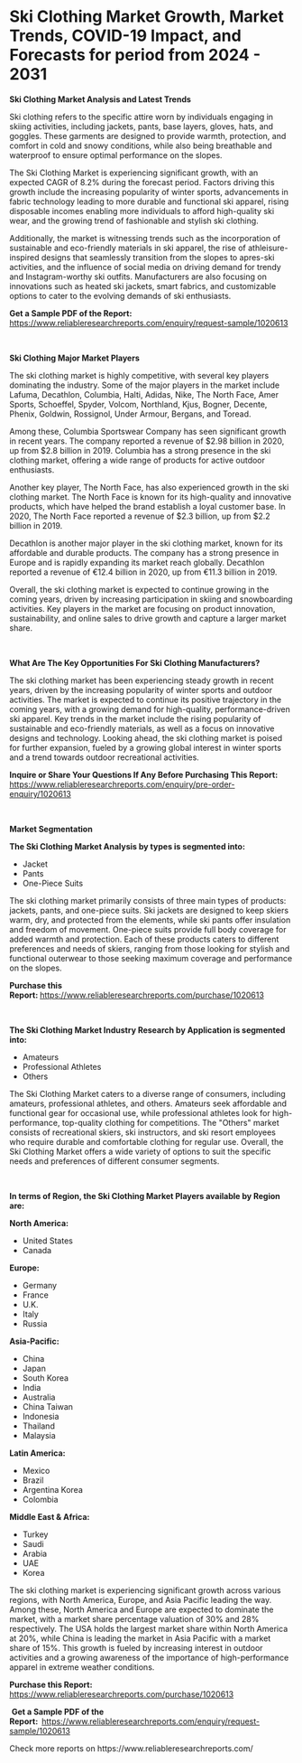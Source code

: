<p><h1>Ski Clothing Market Growth, Market Trends, COVID-19 Impact, and Forecasts for period from 2024 - 2031</h1></p><p><strong>Ski Clothing Market Analysis and Latest Trends</strong></p>
<p><p>Ski clothing refers to the specific attire worn by individuals engaging in skiing activities, including jackets, pants, base layers, gloves, hats, and goggles. These garments are designed to provide warmth, protection, and comfort in cold and snowy conditions, while also being breathable and waterproof to ensure optimal performance on the slopes.</p><p>The Ski Clothing Market is experiencing significant growth, with an expected CAGR of 8.2% during the forecast period. Factors driving this growth include the increasing popularity of winter sports, advancements in fabric technology leading to more durable and functional ski apparel, rising disposable incomes enabling more individuals to afford high-quality ski wear, and the growing trend of fashionable and stylish ski clothing.</p><p>Additionally, the market is witnessing trends such as the incorporation of sustainable and eco-friendly materials in ski apparel, the rise of athleisure-inspired designs that seamlessly transition from the slopes to apres-ski activities, and the influence of social media on driving demand for trendy and Instagram-worthy ski outfits. Manufacturers are also focusing on innovations such as heated ski jackets, smart fabrics, and customizable options to cater to the evolving demands of ski enthusiasts.</p></p>
<p><strong>Get a Sample PDF of the Report:&nbsp;</strong> <a href="https://www.reliableresearchreports.com/enquiry/request-sample/1020613">https://www.reliableresearchreports.com/enquiry/request-sample/1020613</a></p>
<p>&nbsp;</p>
<p><strong>Ski Clothing Major Market Players</strong></p>
<p><p>The ski clothing market is highly competitive, with several key players dominating the industry. Some of the major players in the market include Lafuma, Decathlon, Columbia, Halti, Adidas, Nike, The North Face, Amer Sports, Schoeffel, Spyder, Volcom, Northland, Kjus, Bogner, Decente, Phenix, Goldwin, Rossignol, Under Armour, Bergans, and Toread.</p><p>Among these, Columbia Sportswear Company has seen significant growth in recent years. The company reported a revenue of $2.98 billion in 2020, up from $2.8 billion in 2019. Columbia has a strong presence in the ski clothing market, offering a wide range of products for active outdoor enthusiasts.</p><p>Another key player, The North Face, has also experienced growth in the ski clothing market. The North Face is known for its high-quality and innovative products, which have helped the brand establish a loyal customer base. In 2020, The North Face reported a revenue of $2.3 billion, up from $2.2 billion in 2019.</p><p>Decathlon is another major player in the ski clothing market, known for its affordable and durable products. The company has a strong presence in Europe and is rapidly expanding its market reach globally. Decathlon reported a revenue of €12.4 billion in 2020, up from €11.3 billion in 2019.</p><p>Overall, the ski clothing market is expected to continue growing in the coming years, driven by increasing participation in skiing and snowboarding activities. Key players in the market are focusing on product innovation, sustainability, and online sales to drive growth and capture a larger market share.</p></p>
<p>&nbsp;</p>
<p><strong>What Are The Key Opportunities For Ski Clothing Manufacturers?</strong></p>
<p><p>The ski clothing market has been experiencing steady growth in recent years, driven by the increasing popularity of winter sports and outdoor activities. The market is expected to continue its positive trajectory in the coming years, with a growing demand for high-quality, performance-driven ski apparel. Key trends in the market include the rising popularity of sustainable and eco-friendly materials, as well as a focus on innovative designs and technology. Looking ahead, the ski clothing market is poised for further expansion, fueled by a growing global interest in winter sports and a trend towards outdoor recreational activities.</p></p>
<p><strong>Inquire or Share Your Questions If Any Before Purchasing This Report:</strong> <a href="https://www.reliableresearchreports.com/enquiry/pre-order-enquiry/1020613">https://www.reliableresearchreports.com/enquiry/pre-order-enquiry/1020613</a></p>
<p>&nbsp;</p>
<p><strong>Market Segmentation</strong></p>
<p><strong>The Ski Clothing Market Analysis by types is segmented into:</strong></p>
<p><ul><li>Jacket</li><li>Pants</li><li>One-Piece Suits</li></ul></p>
<p><p>The ski clothing market primarily consists of three main types of products: jackets, pants, and one-piece suits. Ski jackets are designed to keep skiers warm, dry, and protected from the elements, while ski pants offer insulation and freedom of movement. One-piece suits provide full body coverage for added warmth and protection. Each of these products caters to different preferences and needs of skiers, ranging from those looking for stylish and functional outerwear to those seeking maximum coverage and performance on the slopes.</p></p>
<p><strong>Purchase this Report:&nbsp;</strong><a href="https://www.reliableresearchreports.com/purchase/1020613">https://www.reliableresearchreports.com/purchase/1020613</a></p>
<p>&nbsp;</p>
<p><strong>The Ski Clothing Market Industry Research by Application is segmented into:</strong></p>
<p><ul><li>Amateurs</li><li>Professional Athletes</li><li>Others</li></ul></p>
<p><p>The Ski Clothing Market caters to a diverse range of consumers, including amateurs, professional athletes, and others. Amateurs seek affordable and functional gear for occasional use, while professional athletes look for high-performance, top-quality clothing for competitions. The "Others" market consists of recreational skiers, ski instructors, and ski resort employees who require durable and comfortable clothing for regular use. Overall, the Ski Clothing Market offers a wide variety of options to suit the specific needs and preferences of different consumer segments.</p></p>
<p>&nbsp;</p>
<p><strong>In terms of Region, the Ski Clothing Market Players available by Region are:</strong></p>
<p>
    <p> <strong> North America: </strong>
        <ul>
            <li>United States</li>
            <li>Canada</li>
        </ul>
        </p> 
    <p> <strong> Europe: </strong>
        <ul>
            <li>Germany</li>
            <li>France</li>
            <li>U.K.</li>
            <li>Italy</li>
            <li>Russia</li>
        </ul>
        </p> 
    <p> <strong> Asia-Pacific: </strong>
        <ul>
            <li>China</li>
            <li>Japan</li>
            <li>South Korea</li>
            <li>India</li>
            <li>Australia</li>
            <li>China Taiwan</li>
            <li>Indonesia</li>
            <li>Thailand</li>
            <li>Malaysia</li>
        </ul>
        </p> 
    <p> <strong> Latin America: </strong>
        <ul>
            <li>Mexico</li>
            <li>Brazil</li>
            <li>Argentina Korea</li>
            <li>Colombia</li>
        </ul>
        </p> 
    <p> <strong> Middle East & Africa: </strong>
        <ul>
            <li>Turkey</li>
            <li>Saudi</li>
            <li>Arabia</li>
            <li>UAE</li>
            <li>Korea</li>
        </ul>
    </p>
    </p>
<p><p>The ski clothing market is experiencing significant growth across various regions, with North America, Europe, and Asia Pacific leading the way. Among these, North America and Europe are expected to dominate the market, with a market share percentage valuation of 30% and 28% respectively. The USA holds the largest market share within North America at 20%, while China is leading the market in Asia Pacific with a market share of 15%. This growth is fueled by increasing interest in outdoor activities and a growing awareness of the importance of high-performance apparel in extreme weather conditions.</p></p>
<p><strong>Purchase this Report: </strong><a href="https://www.reliableresearchreports.com/purchase/1020613">https://www.reliableresearchreports.com/purchase/1020613</a></p>
<p>&nbsp;<strong>Get a Sample PDF of the Report:&nbsp;&nbsp;</strong><a href="https://www.reliableresearchreports.com/enquiry/request-sample/1020613">https://www.reliableresearchreports.com/enquiry/request-sample/1020613</a></p>
<p><strong></strong></p>
<p>Check more reports on https://www.reliableresearchreports.com/</p>